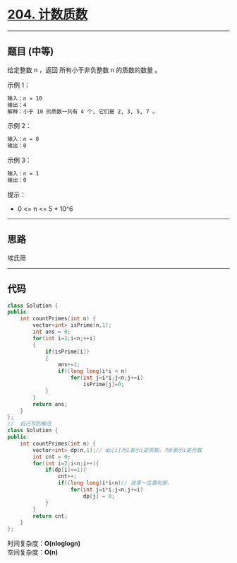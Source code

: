# [204. 计数质数](https://leetcode.cn/problems/count-primes/description/)

---

## 题目 (中等)

给定整数 n ，返回 所有小于非负整数 n 的质数的数量 。  

示例 1：  

```markdown
输入：n = 10
输出：4
解释：小于 10 的质数一共有 4 个, 它们是 2, 3, 5, 7 。
```

示例 2：  

```markdown
输入：n = 0
输出：0
```

示例 3：  

```markdown
输入：n = 1
输出：0
```

提示：  

- 0 <= n <= 5 * 10^6

---

## 思路

埃氏筛

---

## 代码

```C++
class Solution {
public:
    int countPrimes(int n) {
        vector<int> isPrime(n,1);
        int ans = 0;
        for(int i=2;i<n;++i)
        {
            if(isPrime[i])
            {
                ans+=1;
                if((long long)i*i < n)
                    for(int j=i*i;j<n;j+=i)
                        isPrime[j]=0;
            }
        }
        return ans;
    }
};
//  自己写的解法
class Solution {
public:
    int countPrimes(int n) {
        vector<int> dp(n,1);// dp[i]为1表示i是质数，为0表示i是合数
        int cnt = 0;
        for(int i=2;i<n;i++){
            if(dp[i]==1){
                cnt++;
                if((long long)i*i<n)// 这里一定要判断，
                    for(int j=i*i;j<n;j+=i)
                        dp[j] = 0;
            }
        }
        return cnt;
    }
};
```

时间复杂度：**O(nloglogn)**  
空间复杂度：**O(n)**
